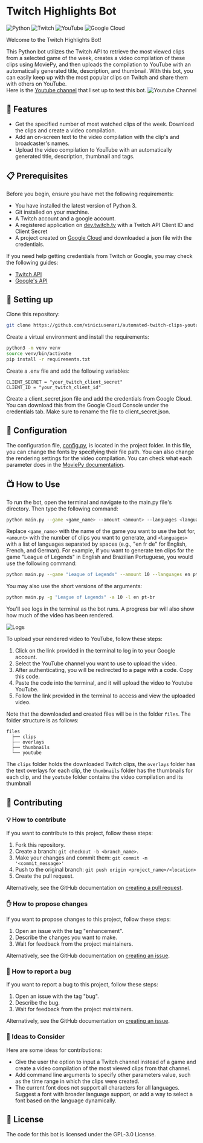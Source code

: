 # Twitch Highlights Bot

![Python](https://img.shields.io/badge/Python-3776AB?style=for-the-badge&logo=python&logoColor=white)
![Twitch](https://img.shields.io/badge/Twitch-9146FF?style=for-the-badge&logo=twitch&logoColor=white)
![YouTube](https://img.shields.io/badge/YouTube-FF0000?style=for-the-badge&logo=youtube&logoColor=white)
![Google Cloud](https://img.shields.io/badge/Google%20Cloud-4285F4?style=for-the-badge&logo=google-cloud&logoColor=white)

Welcome to the Twitch Highlights Bot!

This Python bot utilizes the Twitch API to retrieve the most viewed clips from a selected game of the week, creates a video compilation of these clips using MoviePy, and then uploads the compilation to YouTube with an automatically generated title, description, and thumbnail. With this bot, you can easily keep up with the most popular clips on Twitch and share them with others on YouTube.  
Here is the [Youtube channel](https://www.youtube.com/@mostwatchedtwitchclips) that I set up to test this bot.
![Youtube Channel](https://i.imgur.com/blU5A32.png)


## 🎥 Features
- Get the specified number of most watched clips of the week. Download the clips and create a video compilation.
- Add an on-screen text to the video compilation with the clip's and broadcaster's names.
- Upload the video compilation to YouTube with an automatically generated title, description, thumbnail and tags.

## 📋 Prerequisites
Before you begin, ensure you have met the following requirements:
- You have installed the latest version of Python 3.
- Git installed on your machine.
- A Twitch account and a google account.
- A registered application on [dev.twitch.tv](https://dev.twitch.tv/console) with a Twitch API Client ID and Client Secret
- A project created on [Google Cloud](https://cloud.google.com/) and downloaded a json file with the credentials.

If you need help getting credentials from Twitch or Google, you may check the following guides:
- [Twitch API](https://dev.twitch.tv/docs/authentication/register-app)
- [Google's API](https://developers.google.com/people/quickstart/python)


## 💾 Setting up
Clone this repository:
```bash
git clone https://github.com/viniciusenari/automated-twitch-clips-youtube-channel
```
Create a virtual environment and install the requirements:
```bash
python3 -m venv venv
source venv/bin/activate
pip install -r requirements.txt
```
Create a .env file and add the following variables:
```
CLIENT_SECRET = "your_twitch_client_secret"
CLIENT_ID = "your_twitch_client_id"
```
Create a client_secret.json file and add the credentials from Google Cloud. You can download this from the Google Cloud Console under the credentials tab. Make sure to rename the file to client_secret.json.

## 🔧 Configuration
The configuration file, [config.py](https://github.com/viniciusenari/automated-twitch-clips-youtube-channel/blob/main/project/config.py), is located in the project folder. In this file, you can change the fonts by specifying their file path. You can also change the rendering settings for the video compilation.
You can check what each parameter does in the [MoviePy documentation](https://zulko.github.io/moviepy/ref/VideoClip/VideoClip.html?highlight=write_videofile#moviepy.video.compositing.CompositeVideoClip.CompositeVideoClip.write_videofile).


## 📺 How to Use
To run the bot, open the terminal and navigate to the main.py file's directory. Then type the following command:
```bash
python main.py --game <game_name> --amount <amount> --languages <languages>
```
Replace `<game_name>` with the name of the game you want to use the bot for, `<amount>` with the number of clips you want to generate, and `<languages>` with a list of languages separated by spaces (e.g., "en fr de" for English, French, and German).
For example, if you want to generate ten clips for the game "League of Legends" in English and Brazilian Portuguese, you would use the following command:
```bash
python main.py --game "League of Legends" --amount 10 --languages en pt-br
```
You may also use the short versions of the arguments:
```bash
python main.py -g "League of Legends" -a 10 -l en pt-br
```
You'll see logs in the terminal as the bot runs. A progress bar will also show how much of the video has been rendered.

![Logs](https://i.imgur.com/GwXJVgx.png)

To upload your rendered video to YouTube, follow these steps:

1. Click on the link provided in the terminal to log in to your Google account.
2. Select the YouTube channel you want to use to upload the video.
3. After authenticating, you will be redirected to a page with a code. Copy this code.
4. Paste the code into the terminal, and it will upload the video to Youtube YouTube.
5. Follow the link provided in the terminal to access and view the uploaded video.

Note that the downloaded and created files will be in the folder `files`. The folder structure is as follows:
```
files  
  ├── clips  
  ├── overlays  
  ├── thumbnails
  └── youtube 
```
The `clips` folder holds the downloaded Twitch clips, the `overlays` folder has the text overlays for each clip, the `thumbnails` folder has the thumbnails for each clip, and the `youtube` folder contains the video compilation and its thumbnail

## 🤝 Contributing
### 💡 How to contribute
If you want to contribute to this project, follow these steps:

1. Fork this repository.
2. Create a branch: `git checkout -b <branch_name>`.
3. Make your changes and commit them: `git commit -m '<commit_message>'`
4. Push to the original branch: `git push origin <project_name>/<location>`
5. Create the pull request.

Alternatively, see the GitHub documentation on [creating a pull request](https://help.github.com/en/github/collaborating-with-issues-and-pull-requests/creating-a-pull-request).

### ✋ How to propose changes
If you want to propose changes to this project, follow these steps:

1. Open an issue with the tag "enhancement".
2. Describe the changes you want to make.
3. Wait for feedback from the project maintainers.

Alternatively, see the GitHub documentation on [creating an issue](https://docs.github.com/en/issues/tracking-your-work-with-issues/creating-issues/creating-an-issue).

### 🐛 How to report a bug
If you want to report a bug to this project, follow these steps:

1. Open an issue with the tag "bug".
2. Describe the bug.
3. Wait for feedback from the project maintainers.

Alternatively, see the GitHub documentation on [creating an issue](https://docs.github.com/en/issues/tracking-your-work-with-issues/creating-issues/creating-an-issue).

### 🤔 Ideas to Consider
Here are some ideas for contributions:

- Give the user the option to input a Twitch channel instead of a game and create a video compilation of the most viewed clips from that channel.
- Add command line arguments to specify other parameters value, such as the time range in which the clips were created.
- The current font does not support all characters for all languages. Suggest a font with broader language support, or add a way to select a font based on the language dynamically.


## 📜 License
The code for this bot is licensed under the GPL-3.0 License.
